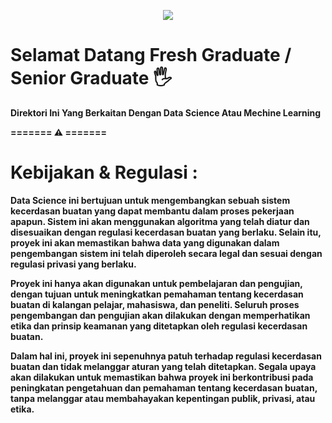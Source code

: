 <p align="center">
<a href="https://github.com/gandalfmuda"><img src="https://readme-typing-svg.herokuapp.com/?lines=Data+Scientist;Web+Apps+Developer;Research+Data&font=Roboto&size=35&duration=3500&pause=500&center=true&width=500&height=50&color=eab676"></a>

# Selamat Datang Fresh Graduate / Senior Graduate 🖐️
	



**Direktori Ini Yang Berkaitan Dengan Data Science Atau Mechine Learning**

**======= ⚠️ =======**
# Kebijakan & Regulasi :

**Data Science ini bertujuan untuk mengembangkan sebuah sistem kecerdasan buatan yang dapat membantu dalam proses pekerjaan apapun. Sistem ini akan menggunakan algoritma yang telah diatur dan disesuaikan dengan regulasi kecerdasan buatan yang berlaku. Selain itu, proyek ini akan memastikan bahwa data yang digunakan dalam pengembangan sistem ini telah diperoleh secara legal dan sesuai dengan regulasi privasi yang berlaku.**

**Proyek ini hanya akan digunakan untuk pembelajaran dan pengujian, dengan tujuan untuk meningkatkan pemahaman tentang kecerdasan buatan di kalangan pelajar, mahasiswa, dan peneliti. Seluruh proses pengembangan dan pengujian akan dilakukan dengan memperhatikan etika dan prinsip keamanan yang ditetapkan oleh regulasi kecerdasan buatan.**

**Dalam hal ini, proyek ini sepenuhnya patuh terhadap regulasi kecerdasan buatan dan tidak melanggar aturan yang telah ditetapkan. Segala upaya akan dilakukan untuk memastikan bahwa proyek ini berkontribusi pada peningkatan pengetahuan dan pemahaman tentang kecerdasan buatan, tanpa melanggar atau membahayakan kepentingan publik, privasi, atau etika.**

